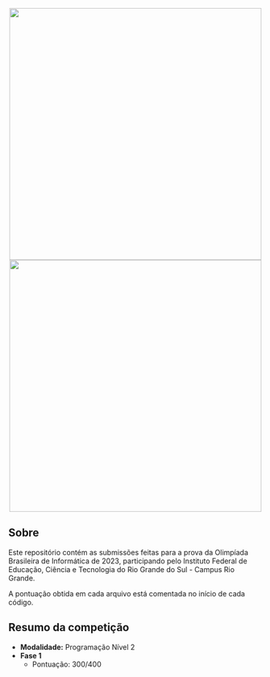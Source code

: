 <p align="center">
  <a href="https://olimpiada.ic.unicamp.br/#gh-dark-mode-only">
    <img src="https://olimpiada.ic.unicamp.br/static/extras/misc/logo-obi2023.svg#gh-dark-mode-only" width="500">
  </a>
  <a href="https://olimpiada.ic.unicamp.br/#gh-light-mode-only">
    <img src="https://olimpiada.ic.unicamp.br/static/extras/misc/logo-obi2023-preto.svg#gh-light-mode-only" width="500">
  </a>
</p>

## Sobre

Este repositório contém as submissões feitas para a prova da Olimpíada Brasileira de Informática de 2023, participando pelo Instituto Federal de Educação, Ciência e Tecnologia do Rio Grande do Sul - Campus Rio Grande. 

A pontuação obtida em cada arquivo está comentada no início de cada código.

## Resumo da competição

-   **Modalidade:** Programação Nível 2
-   **Fase 1**
    -   Pontuação: 300/400
